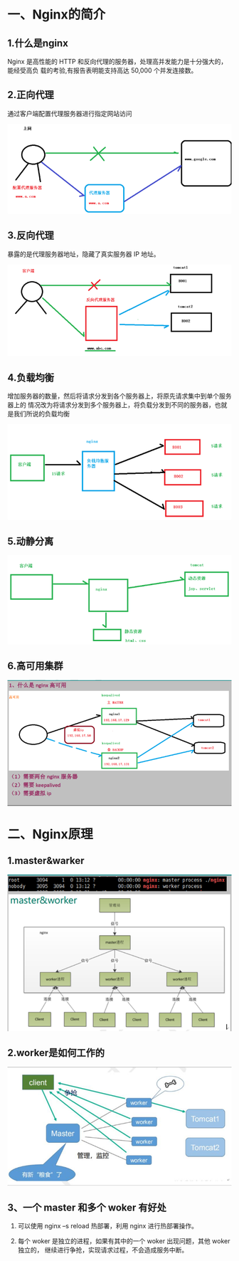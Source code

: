 # 一、Nginx的简介

## 1.什么是nginx

Nginx 是高性能的 HTTP 和反向代理的服务器，处理高并发能力是十分强大的， 能经受高负 载的考验,有报告表明能支持高达 50,000 个并发连接数。

## 2.正向代理

通过客户端配置代理服务器进行指定网站访问

![image-20211109201339875](images/image-20211109201339875.png)

## 3.反向代理

暴露的是代理服务器地址，隐藏了真实服务器 IP 地址。

![image-20211109201402579](images/image-20211109201402579.png)

## 4.负载均衡

增加服务器的数量，然后将请求分发到各个服务器上，将原先请求集中到单个服务器上的 情况改为将请求分发到多个服务器上，将负载分发到不同的服务器，也就是我们所说的负载均衡

![image-20211109201904303](images/image-20211109201904303.png)

## 5.动静分离

![image-20211109202407195](images/image-20211109202407195.png)

## 6.高可用集群

![image-20211110164136994](images/image-20211110164136994.png)

# 二、Nginx原理

## 1.master&warker

![image-20211110164311702](images/image-20211110164311702.png)

## 2.worker是如何工作的

![image-20211110164543737](images/image-20211110164543737.png)

## 3、一个 master 和多个 woker 有好处

1. 可以使用 nginx –s reload 热部署，利用 nginx 进行热部署操作。

2. 每个 woker 是独立的进程，如果有其中的一个 woker 出现问题，其他 woker 独立的， 继续进行争抢，实现请求过程，不会造成服务中断。

